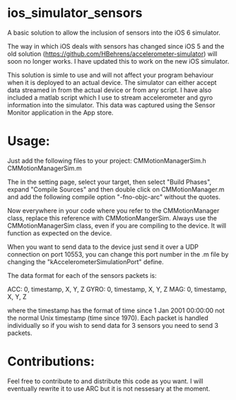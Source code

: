 ios_simulator_sensors
=====================

A basic solution to allow the inclusion of sensors into the iOS 6 simulator. 

The way in which iOS deals with sensors has changed since iOS 5 and the old solution (https://github.com/HBehrens/accelerometer-simulator) will soon no longer works. I have updated this to work on the new iOS simulator.

This solution is simle to use and will not affect your program behaviour when it is deployed to an actual device. The simulator can either accept data streamed in from the actual device or from any script. I have also included a matlab script which I use to stream accelerometer and gyro information into the simulator. This data was captured using the Sensor Monitor application in the App store.

Usage:
====================

Just add the following files to your project:
	CMMotionManagerSim.h
	CMMotionManagerSim.m

The in the setting page, select your target, then select "Build Phases", expand "Compile Sources" and then double click on CMMotionManager.m and add the following compile option "-fno-objc-arc" without the quotes.

Now everywhere in your code where you refer to the CMMotionManager class, replace this reference with CMMotionMangerSim. Always use the CMMotionManagerSim class, even if you are compiling to the device. It will function as expected on the device.

When you want to send data to the device just send it over a UDP connection on port 10553, you can change this port number in the .m file by changing the "kAccelerometerSimulationPort" define.

The data format for each of the sensors packets is:

ACC: 0, timestamp, X, Y, Z
GYRO: 0, timestamp, X, Y, Z
MAG: 0, timestamp, X, Y, Z

where the timestamp has the format of time since 1 Jan 2001 00:00:00 not the normal Unix timestamp (time since 1970). Each packet is handled individually so if you wish to send data for 3 sensors you need to send 3 packets.

Contributions:
====================

Feel free to contribute to and distribute this code as you want. I will eventually rewrite it to use ARC but it is not nessesary at the moment.
